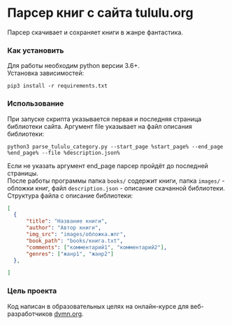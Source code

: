 # Парсер книг с сайта tululu.org

Парсер скачивает и сохраняет книги в жанре фантастика.

### Как установить

Для работы необходим python версии 3.6+. <br>
Установка зависимостей:
```
pip3 install -r requirements.txt
```

### Использование
При запуске скрипта указывается первая и последняя страница библиотеки сайта. Аргумент file указывает на файл описания библиотеки:
```
python3 parse_tululu_category.py --start_page %start_page% --end_page %end_page% --file %description.json%
```
Если не указать аргумент end_page парсер пройдёт до последней страницы.<br>
После работы программы папка ```books/``` содержит книги, папка ```images/``` - обложки книг, файл ```description.json``` - описание скачанной библиотеки. 
Структура файла с описание библиотеки:
```json
[
  {
      "title": "Название книги",
      "author": "Автор книги",
      "img_src": "images/обложка.жпг",
      "book_path": "books/книга.txt",
      "comments": ["комментарий1", "комментарий2"],
      "genres": ["жанр1", "жанр2"]
  }, 

]
```

### Цель проекта

Код написан в образовательных целях на онлайн-курсе для веб-разработчиков [dvmn.org](https://dvmn.org/).
